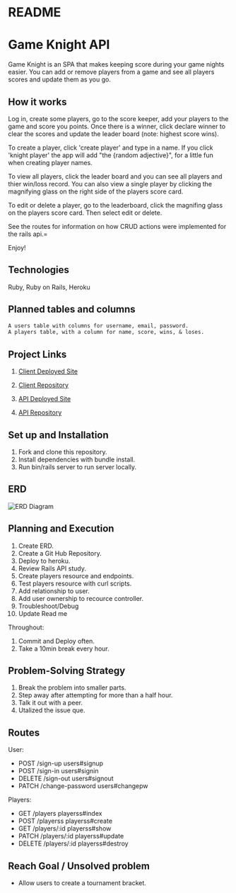 # README

# Game Knight API
Game Knight is an SPA that makes keeping score during your game nights easier.
You can add or remove players from a game and see all players scores and update them as you go.

## How it works
Log in, create some players, go to the score keeper, add your players to the game and score you points. Once there is a winner, click declare
winner to clear the scores and update the leader board (note: highest score wins).

To create a player, click 'create player' and type in a name. If you click 'knight player' the app will add "the {random adjective}", for a little fun when creating player names.

To view all players, click the leader board and you can see all players and thier win/loss record. You can also view a single player by clicking the magnifying glass on the right side of the players score card.

To edit or delete a player, go to the leaderboard, click the magnifing glass on the players score card. Then select edit or delete.

See the routes for information on how CRUD actions were implemented for the rails api.=

Enjoy!

## Technologies
  Ruby, Ruby on Rails, Heroku

## Planned tables and columns

```md
A users table with columns for username, email, password.
A players table, with a column for name, score, wins, & loses.
```

## Project Links
1. [Client Deployed Site](https://nathanfee.github.io/game-knight-client/#/)

2. [Client Repository](https://github.com/NathanFee/game-knight-client)

3. [API Deployed Site](https://game-knight-api.herokuapp.com/)

4. [API Repository](https://github.com/NathanFee/game-knight-api)

## Set up and Installation
1. Fork and clone this repository.
2. Install dependencies with bundle install.
3. Run bin/rails server to run server locally.

## ERD
![ERD Diagram](https://i.imgur.com/hKgUTuD.png)

## Planning and Execution
1. Create ERD.
2. Create a Git Hub Repository.
3. Deploy to heroku.
3. Review Rails API study.
4. Create players resource and endpoints.
5. Test players resource with curl scripts.
6. Add relationship to user.
7. Add user ownership to recource controller.
8. Troubleshoot/Debug
9. Update Read me

Throughout:
1. Commit and Deploy often.
2. Take a 10min break every hour.

## Problem-Solving Strategy
1. Break the problem into smaller parts.
2. Step away after attempting for more than a half hour.
3. Talk it out with a peer.
4. Utalized the issue que.

## Routes
User:
 * POST /sign-up     users#signup
 * POST /sign-in     users#signin
 * DELETE /sign-out  users#signout
 * PATCH /change-password  users#changepw

Players:
 * GET    /players     playerss#index
 * POST /playerss  playerss#create
 * GET    /players/:id     playerss#show
 * PATCH    /players/:id     playerss#update
 * DELETE /players/:id  playerss#destroy

## Reach Goal / Unsolved problem
- Allow users to create a tournament bracket.
